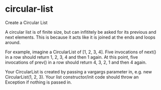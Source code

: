 # circular-list

Create a Circular List

A circular list is of finite size, but can infititely be asked for its previous and next elements. This is because it acts like it is joined at the ends and loops around.

For example, imagine a CircularList of [1, 2, 3, 4]. Five invocations of next() in a row should return 1, 2, 3, 4 and then 1 again. At this point, five invocations of prev() in a row should return 4, 3, 2, 1 and then 4 again.

Your CircularList is created by passing a vargargs parameter in, e.g. new CircularList(1, 2, 3). Your list constructor/init code should throw an Exception if nothing is passed in.